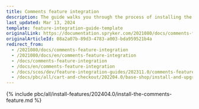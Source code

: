 ```yaml
---
title: Comments feature integration
description: The guide walks you through the process of installing the Comments feature into your project.
last_updated: Mar 13, 2024
template: feature-integration-guide-template
originalLink: https://documentation.spryker.com/2021080/docs/comments-feature-integration
originalArticleId: 08a2a07b-89d3-4783-a003-bda959521b4a
redirect_from:
  - /2021080/docs/comments-feature-integration
  - /2021080/docs/en/comments-feature-integration
  - /docs/comments-feature-integration
  - /docs/en/comments-feature-integration
  - /docs/scos/dev/feature-integration-guides/202311.0/comments-feature-integration.html
  - /docs/pbc/all/cart-and-checkout/202204.0/base-shop/install-and-upgrade/install-features/install-the-comments-feature.html
---
```


{% include pbc/all/install-features/202404.0/install-the-comments-feature.md %} <!-- To edit, see /_includes/pbc/all/install-features/202404.0/install-the-comments-feature.md -->
